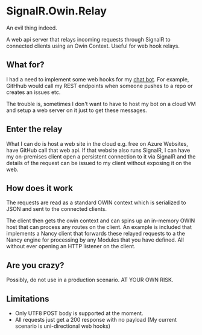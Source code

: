 SignalR.Owin.Relay
==================

An evil thing indeed. 

A web api server that relays incoming requests through SignalR to connected clients using an Owin Context. Useful for web hook relays.

## What for?
I had a need to implement some web hooks for my [chat bot](https://github.com/petegoo/mmbot). For example, GitHhub would call my REST endpoints when someone pushes to a repo or creates an issues etc. 

The trouble is, sometimes I don't want to have to host my bot on a cloud VM and setup a web server on it just to get these messages. 

## Enter the relay
What I can do is host a web site in the cloud e.g. free on Azure Websites, have GitHub call that web api. If that website also runs SignalR, I can have my on-premises client open a persistent connection to it via SignalR and the details of the request can be issued to my client without exposing it on the web.

## How does it work
The requests are read as a standard OWIN context which is serialized to JSON and sent to the connected clients. 

The client then gets the owin context and can spins up an in-memory OWIN host that can process any routes on the client. An example is included that implements a Nancy client that forwards these relayed requests to a the Nancy engine for processing by any Modules that you have defined. All without ever opening an HTTP listener on the client.

## Are you crazy?
Possibly, do not use in a production scenario. AT YOUR OWN RISK.

## Limitations
* Only UTF8 POST body is supported at the moment. 
* All requests just get a 200 response with no payload (My current scenario is uni-directional web hooks)
